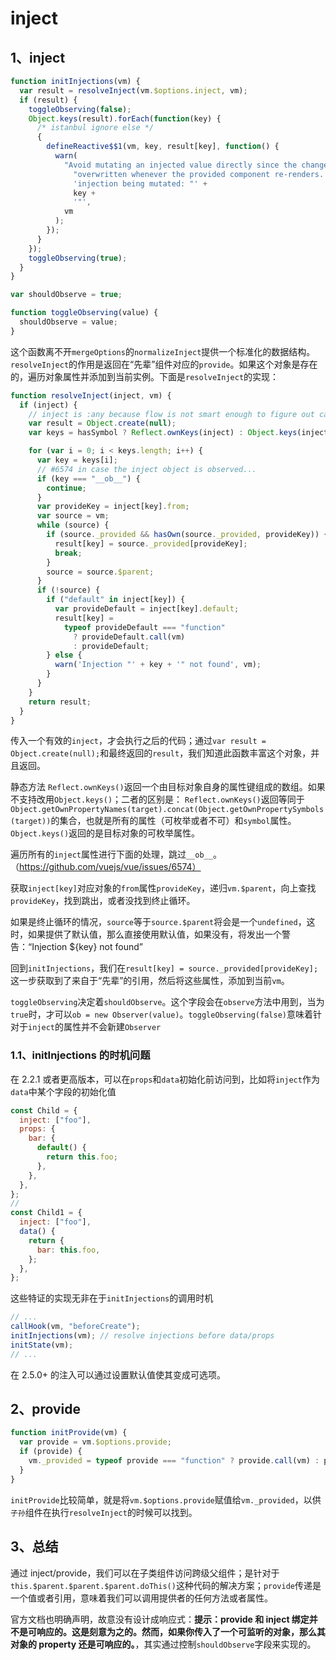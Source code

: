 # inject

## 1、inject

```js
function initInjections(vm) {
  var result = resolveInject(vm.$options.inject, vm);
  if (result) {
    toggleObserving(false);
    Object.keys(result).forEach(function(key) {
      /* istanbul ignore else */
      {
        defineReactive$$1(vm, key, result[key], function() {
          warn(
            "Avoid mutating an injected value directly since the changes will be " +
              "overwritten whenever the provided component re-renders. " +
              'injection being mutated: "' +
              key +
              '"',
            vm
          );
        });
      }
    });
    toggleObserving(true);
  }
}

var shouldObserve = true;

function toggleObserving(value) {
  shouldObserve = value;
}
```

这个函数离不开`mergeOptions`的`normalizeInject`提供一个标准化的数据结构。`resolveInject`的作用是返回在“先辈”组件对应的`provide`。如果这个对象是存在的，遍历对象属性并添加到当前实例。下面是`resolveInject`的实现：

```js
function resolveInject(inject, vm) {
  if (inject) {
    // inject is :any because flow is not smart enough to figure out cached
    var result = Object.create(null);
    var keys = hasSymbol ? Reflect.ownKeys(inject) : Object.keys(inject);

    for (var i = 0; i < keys.length; i++) {
      var key = keys[i];
      // #6574 in case the inject object is observed...
      if (key === "__ob__") {
        continue;
      }
      var provideKey = inject[key].from;
      var source = vm;
      while (source) {
        if (source._provided && hasOwn(source._provided, provideKey)) {
          result[key] = source._provided[provideKey];
          break;
        }
        source = source.$parent;
      }
      if (!source) {
        if ("default" in inject[key]) {
          var provideDefault = inject[key].default;
          result[key] =
            typeof provideDefault === "function"
              ? provideDefault.call(vm)
              : provideDefault;
        } else {
          warn('Injection "' + key + '" not found', vm);
        }
      }
    }
    return result;
  }
}
```

传入一个有效的`inject`，才会执行之后的代码；通过`var result = Object.create(null);`和最终返回的`result`，我们知道此函数丰富这个对象，并且返回。

静态方法 `Reflect.ownKeys()`返回一个由目标对象自身的属性键组成的数组。如果不支持改用`Object.keys()`；二者的区别是： `Reflect.ownKeys()`返回等同于`Object.getOwnPropertyNames(target).concat(Object.getOwnPropertySymbols(target))`的集合，也就是所有的属性（可枚举或者不可）和`symbol`属性。
`Object.keys()`返回的是目标对象的可枚举属性。

遍历所有的`inject`属性进行下面的处理，跳过`__ob__`。（https://github.com/vuejs/vue/issues/6574）

获取`inject[key]`对应对象的`from`属性`provideKey`，递归`vm.$parent`，向上查找`provideKey`，找到跳出，或者没找到终止循环。

如果是终止循环的情况，`source`等于`source.$parent`将会是一个`undefined`，这时，如果提供了默认值，那么直接使用默认值，如果没有，将发出一个警告：“Injection \${key} not found”

回到`initInjections`，我们在`result[key] = source._provided[provideKey];`这一步获取到了来自于“先辈”的引用，然后将这些属性，添加到当前`vm`。

`toggleObserving`决定着`shouldObserve`。这个字段会在`observe`方法中用到，当为`true`时，才可以`ob = new Observer(value)`。`toggleObserving(false)`意味着针对于`inject`的属性并不会新建`Observer`

### 1.1、initInjections 的时机问题

在 2.2.1 或者更高版本，可以在`props`和`data`初始化前访问到，比如将`inject`作为`data`中某个字段的初始化值

```js
const Child = {
  inject: ["foo"],
  props: {
    bar: {
      default() {
        return this.foo;
      },
    },
  },
};
//
const Child1 = {
  inject: ["foo"],
  data() {
    return {
      bar: this.foo,
    };
  },
};
```

这些特证的实现无非在于`initInjections`的调用时机

```js
// ...
callHook(vm, "beforeCreate");
initInjections(vm); // resolve injections before data/props
initState(vm);
// ...
```

在 2.5.0+ 的注入可以通过设置默认值使其变成可选项。

## 2、provide

```js
function initProvide(vm) {
  var provide = vm.$options.provide;
  if (provide) {
    vm._provided = typeof provide === "function" ? provide.call(vm) : provide;
  }
}
```

`initProvide`比较简单，就是将`vm.$options.provide`赋值给`vm._provided`，以供`子孙`组件在执行`resolveInject`的时候可以找到。

## 3、总结

通过 inject/provide，我们可以在子类组件访问跨级父组件；是针对于`this.$parent.$parent.$parent.doThis()`这种代码的解决方案；`provide`传递是一个值或者引用，意味着我们可以调用提供者的任何方法或者属性。

官方文档也明确声明，故意没有设计成响应式：**提示：provide 和 inject 绑定并不是可响应的。这是刻意为之的。然而，如果你传入了一个可监听的对象，那么其对象的 property 还是可响应的。**，其实通过控制`shouldObserve`字段来实现的。
